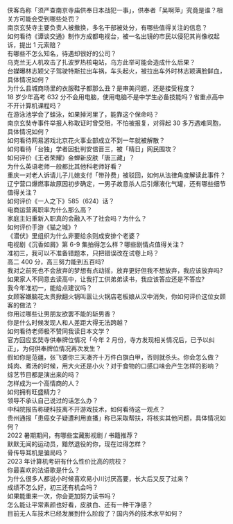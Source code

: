 侠客岛称「须严查南京寺庙供奉日本战犯一事」，供奉者「吴啊萍」究竟是谁？相关方可能会受到哪些处罚？  
南京玄奘寺主要负责人被撤换，多名干部被处分，有哪些值得关注的信息？  
如何看待《谭谈交通》制作方成都电视台，被一名出镜的市民以侵犯其肖像权起诉，提出 1 元索赔？  
有哪些不怎么知名，待遇却很好的公司？  
乌克兰无人机攻击了扎波罗热核电站，乌方此举可能会造成什么后果？  
台媒曝林志颖父子驾驶特斯拉出车祸，车头起火，被拉出车外时林志颖满脸鲜血，具体情况如何？  
为什么县城商场里的衣服鞋子都那么丑？是审美问题，还是接受程度？  
18 岁少年高考 632 分不会用电脑，使用电脑不是中学生必备技能吗？省重点高中不开计算机课程吗？  
在游泳池学会了蛙泳，如果掉河里了，能靠这个保命吗？  
南京玄奘寺事件举报人称取证时曾受阻，不怕被报复，对得起 30 多万遇难同胞，具体情况如何？  
如何看待网易游戏北京花火事业部成立不到一年就被解散？  
如何看待「台独」学者因批判安倍晋三，被「精日」网民围攻？  
如何评价《王者荣耀》金蝉新皮肤「唐三藏」？  
为什么英语老师一般都比其他科老师好看？  
重庆一对老人诉请儿子儿媳支付「带孙费」被驳回，如何从法律角度解读此事件？  
辽宁营口爆燃事故原因初步确定，一男子故意杀人后引爆液化气罐，还有哪些细节值得关注？  
如何评价《一人之下》585（624）话？  
电商运营离职率为什么那么高？  
家庭主妇重新入职真的会融入不了社会吗？为什么？  
如何评价手游《猫之城》?  
《潜伏》里组织为什么非要给余则成安排个老婆？  
电视剧《沉香如屑》第 6-9 集拍得怎么样？哪些剧情点值得关注？  
准初三，我可以不准备错题本，只把错误改在试卷上吗？  
高二 400 分，高三努力能到五百吗?  
我对之前死也不会放弃的梦想有点动摇，放弃更好但我不想放弃，我应该放弃吗?  
如果家人不同意去读高中，让我打工供弟弟读书，我应该答应还是不答应?  
我今年准初一，能给点建议吗？  
女顾客嫌脑花太贵掀翻火锅叫嚣让火锅店老板娘从汉中消失，你如何评价这位女顾客的做法？  
你用过哪些让男朋友欲罢不能的斩男香？  
你是什么时候发现人和人差距大得无法跨越？  
如何看待老师极不赞同我读日本文学？  
官方回应玄奘寺供奉牌位情况「今年 2 月份，寺方发现相关情况后，已予以纠正」，为何供奉牌位情况再次发生？  
假如你是范疆，张飞要你三天凑齐十万件白旗白甲，否则就杀头。你会怎么做？  
炖肉、煮汤的时候，用大火还是小火？对于食物的口感口味会产生怎样的影响？  
综艺节目都是演出来的吗？  
怎样成为一个高情商的人？  
如何拥有旺盛精力？  
领导不承认自己说过的话怎么办？  
中科院报告称硬科技离不开游戏技术，如何看待这一观点？  
贵州通报「患癌女子疑遭利用直播」称已采取帮扶，将核实其他问题，具体情况如何？  
2022 暑期期间，有哪些宝藏影视剧 / 书籍推荐？  
默默无闻的运动员，黯然退役的你，现在过得怎样？  
骨传导耳机是骗局吗？  
2023 年计算机考研有什么性价比高的院校？  
你最喜欢的法语歌是什么？  
为什么很多人都说小时候喜欢易小川讨厌高要，长大后又反了过来？  
成绩不怎么好，初三还有机会吗？  
如果能重来一次，你会更加努力读书吗？  
怎么能让平常素颜也好看，皮肤白、还有一种干净感？  
目前无人车技术已经发展到什么阶段了？国内外的技术水平如何？  
